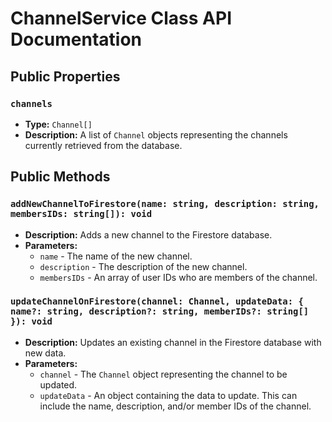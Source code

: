 # ChannelService Class API Documentation

## Public Properties

### `channels`

- **Type:** `Channel[]`
- **Description:** A list of `Channel` objects representing the channels currently retrieved from the database.

## Public Methods

### `addNewChannelToFirestore(name: string, description: string, membersIDs: string[]): void`

- **Description:** Adds a new channel to the Firestore database.
- **Parameters:**
  - `name` - The name of the new channel.
  - `description` - The description of the new channel.
  - `membersIDs` - An array of user IDs who are members of the channel.

### `updateChannelOnFirestore(channel: Channel, updateData: { name?: string, description?: string, memberIDs?: string[] }): void`

- **Description:** Updates an existing channel in the Firestore database with new data.
- **Parameters:**
  - `channel` - The `Channel` object representing the channel to be updated.
  - `updateData` - An object containing the data to update. This can include the name, description, and/or member IDs of the channel.
